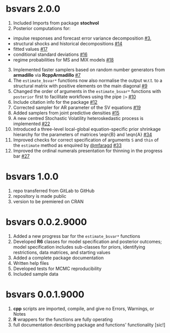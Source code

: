 # bsvars 2.0.0

1.  Included Imports from package **stochvol**
2.  Posterior computations for:

-   impulse responses and forecast error variance decomposition [#3](https://github.com/donotdespair/bsvars/issues/3),
-   structural shocks and historical decompositions [#14](https://github.com/donotdespair/bsvars/issues/14)
-   fitted values [#17](https://github.com/donotdespair/bsvars/issues/17)
-   conditional standard deviations [#16](https://github.com/donotdespair/bsvars/issues/16)
-   regime probabilities for MS and MIX models [#18](https://github.com/donotdespair/bsvars/issues/18)

3.  Implemented faster samplers based on random number generators from **armadillo** via **RcppArmadillo** [#7](https://github.com/donotdespair/bsvars/issues/7)
4.  The `estimate_bsvar*` functions now also normalise the output w.r.t. to a structural matrix with positive elements on the main diagonal [#9](https://github.com/donotdespair/bsvars/issues/9)
5.  Changed the order of arguments in the `estimate_bsvar*` functions with `posterior` first to facilitate workflows using the pipe `|>` [#10](https://github.com/donotdespair/bsvars/issues/10)
6.  Include citation info for the package [#12](https://github.com/donotdespair/bsvars/issues/12)
7.  Corrected sampler for AR parameter of the SV equations [#19](https://github.com/donotdespair/bsvars/issues/19)
8.  Added samplers from joint predictive densities [#15](https://github.com/donotdespair/bsvars/issues/15)
9.  A new centred Stochastic Volatility heteroskedastic process is implemented [#22](https://github.com/donotdespair/bsvars/issues/22)
10. Introduced a three-level local-global equation-specific prior shrinkage hierarchy for the parameters of matrices \eqn{B} and \eqn{A} [#34](https://github.com/donotdespair/bsvars/issues/34)
11. Improved checks for correct specification of arguments `S` and `thin` of the `estimate` method as enquired by [@mfaragd](https://github.com/mfaragd) [#33](https://github.com/donotdespair/bsvars/issues/33)
12. Improved the ordinal numerals presentation for thinning in the progress bar [#27](https://github.com/donotdespair/bsvars/issues/27)

# bsvars 1.0.0

1.  repo transferred from GitLab to GitHub
2.  repository is made public
3.  version to be premiered on CRAN

# bsvars 0.0.2.9000

1.  Added a new progress bar for the `estimate_bsvar*` functions
2.  Developed **R6** classes for model specification and posterior outcomes; model specification includes sub-classes for priors, identifying restrictions, data matrices, and starting values
3.  Added a complete package documentation
4.  Written help files
5.  Developed tests for MCMC reproducibility
6.  Included sample data

# bsvars 0.0.1.9000

1.  **cpp** scripts are imported, compile, and give no Errors, Warnings, or Notes
2.  **R** wrappers for the functions are fully operating
3.  full documentation describing package and functions' functionality [sic!]
